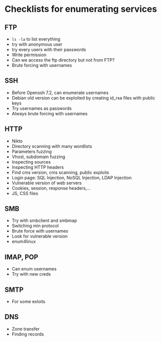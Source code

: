 # Checklists for enumerating services

## FTP
- `ls -la` to list everything
- try with anonymous user
- try every users with their passwords
- Write permission
- Can we access the ftp directory but not from FTP?
- Brute forcing with usernames

## SSH
- Before Openssh 7.2, can enumerate usernames
- Debian old version can be exploited by creating id_rsa files with public keys
- Try usernames as passwords
- Always brute forcing with usernames

## HTTP
- Nikto
- Directory scanning with many wordlists
- Parameters fuzzing
- Vhost, subdomain fuzzing
- Inspecting sources
- Inspecting HTTP headers
- Find cms version, cms scanning, public exploits
- Login page: SQL Injection, NoSQL Injection, LDAP Injection
- Vulnerable version of web servers
- Cookies, session, response headers,...
- JS, CSS files

## SMB
- Try with smbclient and smbmap
- Switching min protocol
- Brute force with usernames
- Look for vulnerable version
- enum4linux

## IMAP, POP
- Can enum usernames
- Try with new creds 

## SMTP
- For some exloits

## DNS
- Zone transfer
- Finding records
